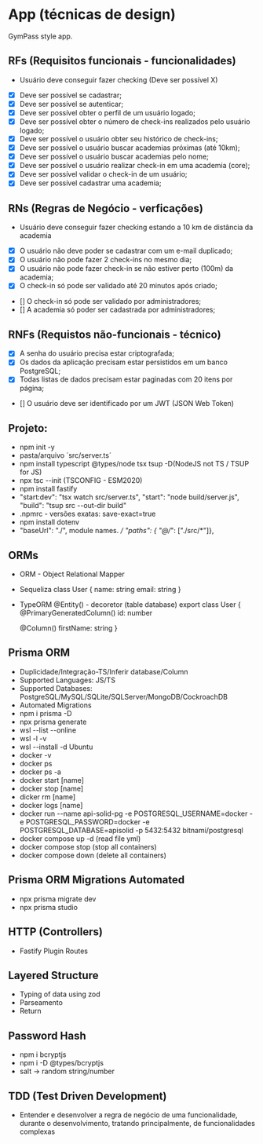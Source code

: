 # App (técnicas de design)

GymPass style app.

## RFs (Requisitos funcionais - funcionalidades)

- Usuário deve conseguir fazer checking (Deve ser possível X)

- [x] Deve ser possível se cadastrar;
- [x] Deve ser possível se autenticar;
- [x] Deve ser possível obter o perfil de um usuário logado;
- [x] Deve ser possível obter o número de check-ins realizados pelo usuário logado;
- [x] Deve ser possível o usuário obter seu histórico de check-ins;
- [x] Deve ser possível o usuário buscar academias próximas (até 10km);
- [x] Deve ser possível o usuário buscar academias pelo nome;
- [x] Deve ser possível o usuário realizar check-in em uma academia (core);
- [x] Deve ser possível validar o check-in de um usuário; 
- [x] Deve ser possível cadastrar uma academia;

## RNs (Regras de Negócio - verficações)

- Usuário deve conseguir fazer checking estando a 10 km de distância da academia

- [x] O usuário não deve poder se cadastrar com um e-mail duplicado;
- [x] O usuário não pode fazer 2 check-ins no mesmo dia;
- [x] O usuário não pode fazer check-in se não estiver perto (100m) da academia;
- [x] O check-in só pode ser validado até 20 minutos após criado;
- [] O check-in só pode ser validado por administradores;
- [] A academia só poder ser cadastrada por administradores;

## RNFs (Requistos não-funcionais - técnico)

- [x] A senha do usuário precisa estar criptografada;
- [x] Os dados da aplicação precisam estar persistidos em um banco PostgreSQL;
- [x] Todas listas de dados precisam estar paginadas com 20 itens por página;
- [] O usuário deve ser identificado por um JWT (JSON Web Token)

## Projeto:

- npm init -y
- pasta/arquivo ´src/server.ts´
- npm install typescript @types/node tsx tsup -D(NodeJS not TS / TSUP for JS)
- npx tsc --init (TSCONFIG - ESM2020)
- npm install fastify
- "start:dev": "tsx watch src/server.ts", "start": "node build/server.js", "build": "tsup src --out-dir build"
- .npmrc - versões exatas: save-exact=true
- npm install dotenv
- "baseUrl": "./", module names. */ "paths": { "@/*": ["./src/*"]},    

## ORMs

- ORM - Object Relational Mapper
- Sequeliza
class User {
  name: string
  email: string
}
- TypeORM
@Entity() - decoretor (table database)
export class User {
  @PrimaryGeneratedColumn()
  id: number

  @Column()
  firstName: string
}

## Prisma ORM
- Duplicidade/Integração-TS/Inferir database/Column
- Supported Languages: JS/TS
- Supported Databases: PostgreSQL/MySQL/SQLite/SQLServer/MongoDB/CockroachDB
- Automated Migrations
- npm i prisma -D
- npx prisma generate
- wsl --list --online
- wsl -l -v
- wsl --install -d Ubuntu
- docker -v
- docker ps
- docker ps -a
- docker start [name]
- docker stop [name]
- dicker rm [name]
- docker logs [name]
- docker run --name api-solid-pg -e POSTGRESQL_USERNAME=docker -e POSTGRESQL_PASSWORD=docker -e POSTGRESQL_DATABASE=apisolid -p 5432:5432 bitnami/postgresql
- docker compose up -d (read file yml)
- docker compose stop (stop all containers)
- docker compose down (delete all containers)

## Prisma ORM Migrations Automated
- npx prisma migrate dev
- npx prisma studio

## HTTP (Controllers)
- Fastify Plugin Routes

## Layered Structure
- Typing of data using zod
- Parseamento
- Return

## Password Hash
- npm i bcryptjs
- npm i -D @types/bcryptjs
- salt -> random string/number

## TDD (Test Driven Development)
- Entender e desenvolver a regra de negócio de uma funcionalidade, 
durante o desenvolvimento, tratando principalmente, de funcionalidades
complexas
